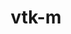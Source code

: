 ---
title: "vtk-m"
layout: cache
categories: [package, v2025.07.0]
meta: {"compilers": ["gcc@11.1.0", "gcc@11.4.0", "gcc@7.3.1", "gcc@7.5.0", "intel-oneapi-compilers@2025.1.0"], "num_specs": 22, "num_specs_by_stack": {"data-vis-sdk": 2, "e4s": 10, "e4s-neoverse-v2": 3, "e4s-oneapi": 2, "e4s-rocm-external": 2, "radiuss": 1, "radiuss-aws": 1, "radiuss-aws-aarch64": 1, "root": 22}, "oss": ["amzn2", "ubuntu18.04", "ubuntu20.04", "ubuntu22.04"], "platforms": ["linux"], "stacks": ["data-vis-sdk", "e4s", "e4s-neoverse-v2", "e4s-oneapi", "e4s-rocm-external", "radiuss", "radiuss-aws", "radiuss-aws-aarch64", "root"], "targets": ["aarch64", "neoverse_v2", "x86_64_v3"], "versions": ["2.3.0"]}
spec_details: [{"compiler": "gcc@11.4.0", "hash": "2rhhh2mpc5dggmjkpfzv3mnajcox56n5", "os": "ubuntu22.04", "platform": "linux", "size": "-", "stacks": ["e4s-neoverse-v2", "root"], "target": "neoverse_v2", "variants": ["~64bitids", "build_system=cmake", "build_type=Release", "+cuda", "cuda_arch:=90", "+cuda_native", "+doubleprecision", "+examples", "~fpic", "generator=make", "~ipo", "~kokkos", "~logging", "+mpi", "+openmp", "+rendering", "~rocm", "~shared", "~sycl", "~tbb", "~testlib"], "versions": ["2.3.0"]}, {"compiler": "gcc@7.3.1", "hash": "3rtbkidolmevfqqjzpimqwvf6lvokjtn", "os": "amzn2", "platform": "linux", "size": "-", "stacks": ["radiuss-aws-aarch64", "root"], "target": "aarch64", "variants": ["~64bitids", "build_system=cmake", "build_type=Release", "~cuda", "+doubleprecision", "+examples", "+fpic", "generator=make", "~ipo", "~kokkos", "~logging", "+mpi", "+openmp", "+rendering", "~rocm", "~shared", "~sycl", "~tbb", "~testlib"], "versions": ["2.3.0"]}, {"compiler": "gcc@11.4.0", "hash": "45cysx6maz3hf6jrfrjdeylzwx4aevr7", "os": "ubuntu22.04", "platform": "linux", "size": "-", "stacks": ["e4s", "root"], "target": "x86_64_v3", "variants": ["~64bitids", "build_system=cmake", "build_type=Release", "~cuda", "+doubleprecision", "+examples", "+fpic", "generator=make", "~ipo", "~kokkos", "~logging", "+mpi", "+openmp", "patches:=7cc9541", "+rendering", "~rocm", "+shared", "~sycl", "~tbb", "~testlib"], "versions": ["2.3.0"]}, {"compiler": "gcc@7.3.1", "hash": "4biku6ayxvgqdnpekly2wjlgxfmouw4d", "os": "amzn2", "platform": "linux", "size": "-", "stacks": ["radiuss-aws", "root"], "target": "x86_64_v3", "variants": ["~64bitids", "build_system=cmake", "build_type=Release", "~cuda", "+doubleprecision", "+examples", "+fpic", "generator=make", "~ipo", "~kokkos", "~logging", "+mpi", "+openmp", "+rendering", "~rocm", "~shared", "~sycl", "~tbb", "~testlib"], "versions": ["2.3.0"]}, {"compiler": "gcc@11.4.0", "hash": "5vtceh5kv5tl73nwsvuku5tekael5fb7", "os": "ubuntu22.04", "platform": "linux", "size": "-", "stacks": ["e4s", "root"], "target": "x86_64_v3", "variants": ["~64bitids", "build_system=cmake", "build_type=Release", "+cuda", "cuda_arch:=80", "+cuda_native", "+doubleprecision", "+examples", "~fpic", "generator=make", "~ipo", "~kokkos", "~logging", "+mpi", "+openmp", "+rendering", "~rocm", "+shared", "~sycl", "~tbb", "~testlib"], "versions": ["2.3.0"]}, {"compiler": "gcc@11.4.0", "hash": "7vf25t43wfqszhi2fdhylerwuoss46uh", "os": "ubuntu22.04", "platform": "linux", "size": "-", "stacks": ["e4s", "root"], "target": "x86_64_v3", "variants": ["~64bitids", "build_system=cmake", "build_type=Release", "~cuda", "+doubleprecision", "+examples", "~fpic", "generator=make", "~ipo", "~kokkos", "~logging", "+mpi", "+openmp", "patches:=7cc9541", "+rendering", "~rocm", "~shared", "~sycl", "~tbb", "~testlib"], "versions": ["2.3.0"]}, {"compiler": "gcc@11.4.0", "hash": "bjls6qkwhnlvn64jdh3fpt3ssn4vccob", "os": "ubuntu22.04", "platform": "linux", "size": "-", "stacks": ["e4s", "root"], "target": "x86_64_v3", "variants": ["~64bitids", "build_system=cmake", "build_type=Release", "~cuda", "+doubleprecision", "+examples", "~fpic", "generator=make", "~ipo", "~kokkos", "~logging", "+mpi", "+openmp", "+rendering", "~rocm", "~shared", "~sycl", "~tbb", "~testlib"], "versions": ["2.3.0"]}, {"compiler": "gcc@11.4.0", "hash": "bycrukovn6ykoxfhapmmkv3efzv3euol", "os": "ubuntu22.04", "platform": "linux", "size": "-", "stacks": ["e4s", "root"], "target": "x86_64_v3", "variants": ["~64bitids", "amdgpu_target:=gfx90a", "build_system=cmake", "build_type=Release", "~cuda", "+doubleprecision", "+examples", "~fpic", "generator=make", "~ipo", "+kokkos", "~logging", "+mpi", "~openmp", "+rendering", "+rocm", "~shared", "~sycl", "~tbb", "~testlib"], "versions": ["2.3.0"]}, {"compiler": "gcc@11.4.0", "hash": "cvuoeul5bbea7vb6ejcq4vf3lgot63ha", "os": "ubuntu22.04", "platform": "linux", "size": "-", "stacks": ["e4s", "root"], "target": "x86_64_v3", "variants": ["~64bitids", "build_system=cmake", "build_type=Release", "+cuda", "cuda_arch:=90", "+cuda_native", "+doubleprecision", "+examples", "~fpic", "generator=make", "~ipo", "~kokkos", "~logging", "+mpi", "+openmp", "+rendering", "~rocm", "~shared", "~sycl", "~tbb", "~testlib"], "versions": ["2.3.0"]}, {"compiler": "gcc@11.4.0", "hash": "ezfwac2lollugbquucus3tveb3g2zpsk", "os": "ubuntu22.04", "platform": "linux", "size": "-", "stacks": ["e4s", "root"], "target": "x86_64_v3", "variants": ["~64bitids", "build_system=cmake", "build_type=Release", "+cuda", "cuda_arch:=90", "+cuda_native", "+doubleprecision", "+examples", "~fpic", "generator=make", "~ipo", "~kokkos", "~logging", "+mpi", "+openmp", "+rendering", "~rocm", "+shared", "~sycl", "~tbb", "~testlib"], "versions": ["2.3.0"]}, {"compiler": "gcc@11.1.0", "hash": "gsnhjdgkpkbeucgb6qnpo35gsdv2wkev", "os": "ubuntu20.04", "platform": "linux", "size": "-", "stacks": ["data-vis-sdk", "root"], "target": "x86_64_v3", "variants": ["~64bitids", "build_system=cmake", "build_type=Release", "~cuda", "+doubleprecision", "+examples", "+fpic", "generator=make", "~ipo", "~kokkos", "~logging", "+mpi", "+openmp", "+rendering", "~rocm", "+shared", "~sycl", "~tbb", "~testlib"], "versions": ["2.3.0"]}, {"compiler": "gcc@11.4.0", "hash": "gtxjidvre354bmsbrnkx7jed4oo3ok7j", "os": "ubuntu22.04", "platform": "linux", "size": "-", "stacks": ["e4s", "root"], "target": "x86_64_v3", "variants": ["~64bitids", "amdgpu_target:=gfx90a", "build_system=cmake", "build_type=Release", "~cuda", "+doubleprecision", "+examples", "~fpic", "generator=make", "~ipo", "+kokkos", "~logging", "+mpi", "~openmp", "+rendering", "+rocm", "+shared", "~sycl", "~tbb", "~testlib"], "versions": ["2.3.0"]}, {"compiler": "intel-oneapi-compilers@2025.1.0", "hash": "jgx6u53cmpkgitsyr24nmkm4qbm626si", "os": "ubuntu22.04", "platform": "linux", "size": "-", "stacks": ["e4s-oneapi", "root"], "target": "x86_64_v3", "variants": ["~64bitids", "build_system=cmake", "build_type=Release", "~cuda", "+doubleprecision", "+examples", "+fpic", "generator=make", "~ipo", "~kokkos", "~logging", "+mpi", "+openmp", "+rendering", "~rocm", "~shared", "~sycl", "~tbb", "~testlib"], "versions": ["2.3.0"]}, {"compiler": "gcc@11.1.0", "hash": "kwjbpewexkiwf4zy6tcvdcsdl4whbw5q", "os": "ubuntu20.04", "platform": "linux", "size": "-", "stacks": ["data-vis-sdk", "root"], "target": "x86_64_v3", "variants": ["~64bitids", "build_system=cmake", "build_type=Release", "~cuda", "+doubleprecision", "+examples", "+fpic", "generator=make", "~ipo", "~kokkos", "~logging", "+mpi", "+openmp", "patches:=7cc9541", "+rendering", "~rocm", "+shared", "~sycl", "~tbb", "~testlib"], "versions": ["2.3.0"]}, {"compiler": "gcc@11.4.0", "hash": "kyu7a2s25riegqgdiyqplauenik43avn", "os": "ubuntu22.04", "platform": "linux", "size": "-", "stacks": ["e4s-rocm-external", "root"], "target": "x86_64_v3", "variants": ["~64bitids", "amdgpu_target:=gfx90a", "build_system=cmake", "build_type=Release", "~cuda", "+doubleprecision", "+examples", "~fpic", "generator=make", "~ipo", "+kokkos", "~logging", "+mpi", "~openmp", "+rendering", "+rocm", "+shared", "~sycl", "~tbb", "~testlib"], "versions": ["2.3.0"]}, {"compiler": "intel-oneapi-compilers@2025.1.0", "hash": "oimzpwojcxdzcnw63mtyi4wdldr3nekk", "os": "ubuntu22.04", "platform": "linux", "size": "-", "stacks": ["e4s-oneapi", "root"], "target": "x86_64_v3", "variants": ["~64bitids", "build_system=cmake", "build_type=Release", "~cuda", "+doubleprecision", "+examples", "~fpic", "generator=make", "~ipo", "~kokkos", "~logging", "+mpi", "~openmp", "+rendering", "~rocm", "~shared", "~sycl", "~tbb", "~testlib"], "versions": ["2.3.0"]}, {"compiler": "gcc@11.4.0", "hash": "oxfdrwol7p3x5djws72tmy3h2gumjlok", "os": "ubuntu22.04", "platform": "linux", "size": "-", "stacks": ["e4s-rocm-external", "root"], "target": "x86_64_v3", "variants": ["~64bitids", "amdgpu_target:=gfx908", "build_system=cmake", "build_type=Release", "~cuda", "+doubleprecision", "+examples", "~fpic", "generator=make", "~ipo", "+kokkos", "~logging", "+mpi", "~openmp", "+rendering", "+rocm", "+shared", "~sycl", "~tbb", "~testlib"], "versions": ["2.3.0"]}, {"compiler": "gcc@11.4.0", "hash": "qlqsbbmafvnpd4jegplzfbzgucapdng5", "os": "ubuntu22.04", "platform": "linux", "size": "-", "stacks": ["e4s", "root"], "target": "x86_64_v3", "variants": ["~64bitids", "build_system=cmake", "build_type=Release", "~cuda", "+doubleprecision", "+examples", "+fpic", "generator=make", "~ipo", "~kokkos", "~logging", "+mpi", "+openmp", "+rendering", "~rocm", "~shared", "~sycl", "~tbb", "~testlib"], "versions": ["2.3.0"]}, {"compiler": "gcc@11.4.0", "hash": "quwkhasmvcdl6dplrj7xusekzvqvqklk", "os": "ubuntu22.04", "platform": "linux", "size": "-", "stacks": ["e4s", "root"], "target": "x86_64_v3", "variants": ["~64bitids", "build_system=cmake", "build_type=Release", "+cuda", "cuda_arch:=80", "+cuda_native", "+doubleprecision", "+examples", "~fpic", "generator=make", "~ipo", "~kokkos", "~logging", "+mpi", "+openmp", "+rendering", "~rocm", "~shared", "~sycl", "~tbb", "~testlib"], "versions": ["2.3.0"]}, {"compiler": "gcc@7.5.0", "hash": "qz3fm27wxhkx57p4zoho5clqcmnx7l5b", "os": "ubuntu18.04", "platform": "linux", "size": "-", "stacks": ["radiuss", "root"], "target": "x86_64_v3", "variants": ["~64bitids", "build_system=cmake", "build_type=Release", "~cuda", "+doubleprecision", "+examples", "+fpic", "generator=make", "~ipo", "~kokkos", "~logging", "~mpi", "+openmp", "+rendering", "~rocm", "~shared", "~sycl", "~tbb", "~testlib"], "versions": ["2.3.0"]}, {"compiler": "gcc@11.4.0", "hash": "r4h26m2efkvsxn3osfoiu5fykv4ec72w", "os": "ubuntu22.04", "platform": "linux", "size": "-", "stacks": ["e4s-neoverse-v2", "root"], "target": "neoverse_v2", "variants": ["~64bitids", "build_system=cmake", "build_type=Release", "~cuda", "+doubleprecision", "+examples", "+fpic", "generator=make", "~ipo", "~kokkos", "~logging", "+mpi", "+openmp", "+rendering", "~rocm", "~shared", "~sycl", "~tbb", "~testlib"], "versions": ["2.3.0"]}, {"compiler": "gcc@11.4.0", "hash": "zp7qm2c42xi4r6o2xxclmkhfaqvxssqi", "os": "ubuntu22.04", "platform": "linux", "size": "-", "stacks": ["e4s-neoverse-v2", "root"], "target": "neoverse_v2", "variants": ["~64bitids", "build_system=cmake", "build_type=Release", "~cuda", "+doubleprecision", "+examples", "+fpic", "generator=make", "~ipo", "~kokkos", "~logging", "+mpi", "+openmp", "+rendering", "~rocm", "+shared", "~sycl", "~tbb", "~testlib"], "versions": ["2.3.0"]}]
---